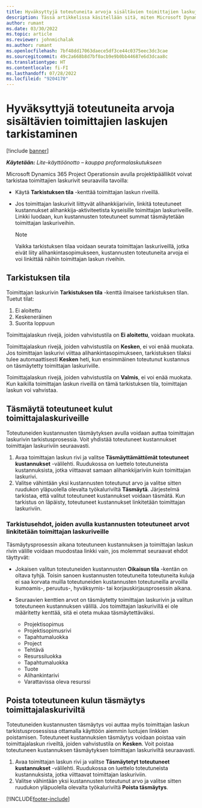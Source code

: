 ```yaml
---
title: Hyväksyttyjä toteutuneita arvoja sisältävien toimittajien laskujen tarkistaminen
description: Tässä artikkelissa käsitellään sitä, miten Microsoft Dynamics 365 Project Operationsissa projektipäälliköt voivat tarkistaa toimittajan laskut, joissa on hyväksytty alihankkijan tehtynä työnä ja kirjattuna aikana toteutuneita arvoja sekä projektiryhmän jäsenten käyttämät kulut ja materiaalit.
author: rumant
ms.date: 03/30/2022
ms.topic: article
ms.reviewer: johnmichalak
ms.author: rumant
ms.openlocfilehash: 7bf48dd17063daece5df3ce44c0375eec3dc3cae
ms.sourcegitcommit: 49c2a668b8d7bf0acb9e9b0bb44687e6d3dcaa8c
ms.translationtype: HT
ms.contentlocale: fi-FI
ms.lasthandoff: 07/28/2022
ms.locfileid: "9204170"
---
```

# <a name="verification-of-vendor-invoices-with-approved-actuals"></a>Hyväksyttyjä toteutuneita arvoja sisältävien toimittajien laskujen tarkistaminen

[!include [banner](../../includes/dataverse-preview.md)]

_**Käytetään:** Lite-käyttöönotto – kauppa proformalaskutukseen_

Microsoft Dynamics 365 Project Operationsin avulla projektipäälliköt voivat tarkistaa toimittajien laskurivit seuraavilla tavoilla:

- Käytä **Tarkistuksen tila** -kenttää toimittajan laskun riveillä.
- Jos toimittajan laskurivit liittyvät alihankkijariviin, linkitä toteutuneet kustannukset alihankkija-aktiviteetista kyseisille toimittajan laskuriveille. Linkki luodaan, kun kustannusten toteutuneet summat täsmäytetään toimittajan laskuriveihin.

    > [!NOTE]
    > Vaikka tarkistuksen tilaa voidaan seurata toimittajan laskuriveillä, jotka eivät liity alihankintasopimukseen, kustannusten toteutuneita arvoja ei voi linkittää näihin toimittajan laskun riveihin.

## <a name="verification-status"></a>Tarkistuksen tila

Toimittajan laskurivin **Tarkistuksen tila** -kenttä ilmaisee tarkistuksen tilan. Tuetut tilat:

1. Ei aloitettu
2. Keskeneräinen
3. Suorita loppuun

Toimittajalaskun rivejä, joiden vahvistustila on **Ei aloitettu**, voidaan muokata.

Toimittajalaskun rivejä, joiden vahvistustila on **Kesken**, ei voi enää muokata. Jos toimittajan laskurivi viittaa alihankintasopimukseen, tarkistuksen tilaksi tulee automaattisesti **Kesken** heti, kun ensimmäinen toteutunut kustannus on täsmäytetty toimittajan laskuriville.

Toimittajalaskun rivejä, joiden vahvistustila on **Valmis**, ei voi enää muokata. Kun kaikilla toimittajan laskun riveillä on tämä tarkistuksen tila, toimittajan laskun voi vahvistaa.

## <a name="match-cost-actuals-to-vendor-invoice-lines"></a>Täsmäytä toteutuneet kulut toimittajalaskuriveille

Toteutuneiden kustannusten täsmäytyksen avulla voidaan auttaa toimittajan laskurivin tarkistusprosessia. Voit yhdistää toteutuneet kustannukset toimittajan laskuriviin seuraavasti.

1. Avaa toimittajan laskun rivi ja valitse **Täsmäyttämättömät toteutuneet kustannukset** -välilehti. Ruudukossa on luettelo toteutuneista kustannuksista, jotka viittaavat samaan alihankkijariviin kuin toimittajan laskurivi.
2. Valitse vähintään yksi kustannusten toteutunut arvo ja valitse sitten ruudukon yläpuolella olevalta työkaluriviltä **Täsmäytä**. Järjestelmä tarkistaa, että valitut toteutuneet kustannukset voidaan täsmätä. Kun tarkistus on läpäisty, toteutuneet kustannukset linkitetään toimittajan laskuriviin.

### <a name="validation-criteria-that-are-used-to-link-cost-actuals-to-vendor-invoice-lines"></a>Tarkistusehdot, joiden avulla kustannusten toteutuneet arvot linkitetään toimittajan laskuriveille

Täsmäytysprosessin aikana toteutuneen kustannuksen ja toimittajan laskun rivin välille voidaan muodostaa linkki vain, jos molemmat seuraavat ehdot täyttyvät:

- Jokaisen valitun toteutuneiden kustannusten **Oikaisun tila** -kentän on oltava tyhjä. Toisin sanoen kustannusten toteutuneita toteutuneita kuluja ei saa korvata muilla toteutuneiden kustannusten toteutuneilla arvoilla kumoamis-, peruutus-, hyväksymis- tai korjauskirjausprosessin aikana.
- Seuraavien kenttien arvot on täsmäytetty toimittajan laskurivin ja valitun toteutuneen kustannuksen välillä. Jos toimittajan laskurivillä ei ole määritetty kenttää, sitä ei oteta mukaa täsmäytettäväksi.

    - Projektisopimus
    - Projektisopimusrivi
    - Tapahtumaluokka
    - Project
    - Tehtävä
    - Resurssiluokka
    - Tapahtumaluokka
    - Tuote
    - Alihankintarivi
    - Varattavissa oleva resurssi

## <a name="unmatch-cost-actuals-from-a-vendor-invoice-line"></a>Poista toteutuneen kulun täsmäytys toimittajalaskuriviltä

Toteutuneiden kustannusten täsmäytys voi auttaa myös toimittajan laskun tarkistusprosessissa ottamalla käyttöön aiemmin luotujen linkkien poistamisen. Toteutuneet kustannuksien täsmäytys voidaan poistaa vain toimittajalaskun riveiltä, joiden vahvistustila on **Kesken**. Voit poistaa toteutuneen kustannuksen täsmäytyksen toimittajan laskuriviltä seuraavasti.

1. Avaa toimittajan laskun rivi ja valitse **Täsmäytetyt toteutuneet kustannukset** -välilehti. Ruudukossa on luettelo toteutuneista kustannuksista, jotka viittaavat toimittajan laskuriviin.
2. Valitse vähintään yksi kustannusten toteutunut arvo ja valitse sitten ruudukon yläpuolella olevalta työkaluriviltä **Poista täsmäytys**.

[!INCLUDE[footer-include](../../includes/footer-banner.md)]
